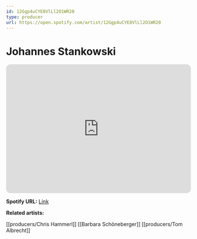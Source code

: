 ```yaml
---
id: 12Ggp4uCYE8VlLl2O1WR20
type: producer
url: https://open.spotify.com/artist/12Ggp4uCYE8VlLl2O1WR20
---
```

# Johannes Stankowski

<iframe style="border-radius:12px" src="https://open.spotify.com/embed/artist/12Ggp4uCYE8VlLl2O1WR20" width="100%" height="352" frameBorder="0" allowfullscreen="" allow="autoplay; clipboard-write; encrypted-media; fullscreen; picture-in-picture" loading="lazy"></iframe>

**Spotify URL:** [Link](https://open.spotify.com/artist/12Ggp4uCYE8VlLl2O1WR20)

**Related artists:**

[[producers/Chris Hammerl]]
[[Barbara Schöneberger]]
[[producers/Tom Albrecht]]
